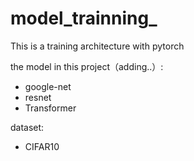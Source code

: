 # model_trainning_
This is a training architecture with pytorch

the model in this project（adding..）:
- google-net
- resnet
- Transformer

dataset:
- CIFAR10
